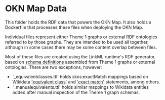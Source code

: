 # OKN Map Data

This folder holds the RDF data that powers the OKN Map.
It also holds a Dockerfile that processes these files when deploying the OKN Map.

Individual files represent either Theme 1 graphs or external RDF ontologies referred to by those graphs.
They are intended to be used all together, although in some cases there may be some content overlap between files.

Most of these files are created using the LinkML runtime's RDF generator, based on [schema definitions](https://github.com/frink-okn/schema-gen/tree/main/schema) assembled from Theme 1 graphs or external ontologies.
There are two exceptions, however:

* '_equivalentclasses.ttl' holds skos:exactMatch mappings based on Wikidata ['equivalent class'](https://www.wikidata.org/entity/P1709) and ['exact match'](https://www.wikidata.org/entity/P2888) statements, among others.
* '_manualequivalents.ttl' holds similar mappings to Wikidata entities added after manual inspection of the Theme 1 graph schemas.